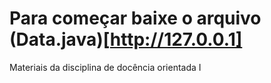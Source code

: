 # Para começar baixe o arquivo (Data.java)[http://127.0.0.1]
Materiais da disciplina de docência orientada I
